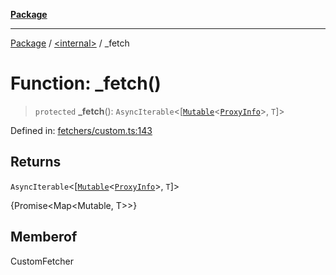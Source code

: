 [**Package**](../../README.md)

***

[Package](../../globals.md) / [\<internal\>](../README.md) / \_fetch

# Function: \_fetch()

> `protected` **\_fetch**(): `AsyncIterable`\<\[[`Mutable`](../../type-aliases/Mutable.md)\<[`ProxyInfo`](../../type-aliases/ProxyInfo.md)\>, `T`\]\>

Defined in: [fetchers/custom.ts:143](https://github.com/AlexXanderGrib/proxy-master/blob/ca5aa337e3a3c6ac87453a9ce0f2477b801f4bc9/src/fetchers/custom.ts#L143)

## Returns

`AsyncIterable`\<\[[`Mutable`](../../type-aliases/Mutable.md)\<[`ProxyInfo`](../../type-aliases/ProxyInfo.md)\>, `T`\]\>

{Promise<Map<Mutable<ProxyInfo>, T>>}

## Memberof

CustomFetcher

